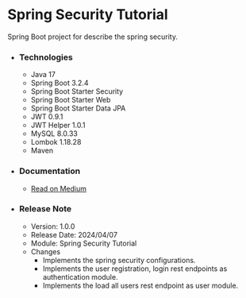 # Spring Security Tutorial
Spring Boot project for describe the spring security.

* ### Technologies
    * Java 17
    * Spring Boot 3.2.4
    * Spring Boot Starter Security
    * Spring Boot Starter Web
    * Spring Boot Starter Data JPA
    * JWT 0.9.1
    * JWT Helper 1.0.1
    * MySQL 8.0.33
    * Lombok 1.18.28
    * Maven

* ### Documentation
    * [Read on Medium](https://sachithariyathilaka.medium.com/spring-security-e17c247d42c9)

* ### Release Note

    * Version: 1.0.0
    * Release Date: 2024/04/07
    * Module: Spring Security Tutorial
    * Changes
        * Implements the spring security configurations.
        * Implements the user registration, login rest endpoints as authentication module.
        * Implements the load all users rest endpoint as user module.
